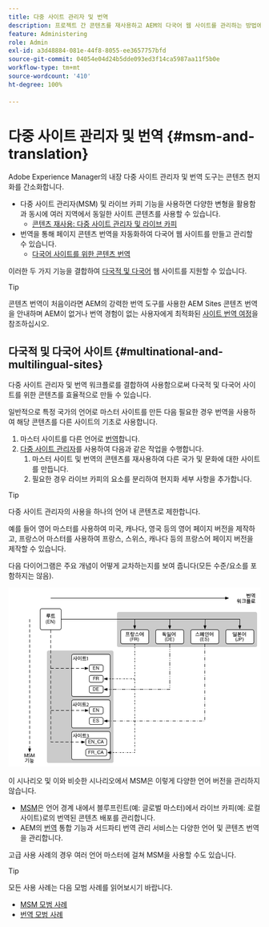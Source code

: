 ```yaml
---
title: 다중 사이트 관리자 및 번역
description: 프로젝트 간 콘텐츠를 재사용하고 AEM의 다국어 웹 사이트를 관리하는 방법에 대해 알아봅니다.
feature: Administering
role: Admin
exl-id: a3d48884-081e-44f8-8055-ee3657757bfd
source-git-commit: 04054e04d24b5dde093ed3f14ca5987aa11f5b0e
workflow-type: tm+mt
source-wordcount: '410'
ht-degree: 100%

---
```


# 다중 사이트 관리자 및 번역 {#msm-and-translation}

Adobe Experience Manager의 내장 다중 사이트 관리자 및 번역 도구는 콘텐츠 현지화를 간소화합니다.

* 다중 사이트 관리자(MSM) 및 라이브 카피 기능을 사용하면 다양한 변형을 활용함과 동시에 여러 지역에서 동일한 사이트 콘텐츠를 사용할 수 있습니다.
   * [콘텐츠 재사용: 다중 사이트 관리자 및 라이브 카피](msm/overview.md)
* 번역을 통해 페이지 콘텐츠 번역을 자동화하여 다국어 웹 사이트를 만들고 관리할 수 있습니다.
   * [다국어 사이트를 위한 콘텐츠 번역](translation/overview.md)

이러한 두 가지 기능을 결합하여 [다국적 및 다국어](#multinational-and-multilingual-sites) 웹 사이트를 지원할 수 있습니다.

>[!TIP]
>
>콘텐츠 번역이 처음이라면 AEM의 강력한 번역 도구를 사용한 AEM Sites 콘텐츠 번역을 안내하며 AEM이 없거나 번역 경험이 없는 사용자에게 최적화된 [사이트 번역 여정](/help/journey-sites/translation/overview.md)을 참조하십시오.

## 다국적 및 다국어 사이트 {#multinational-and-multilingual-sites}

다중 사이트 관리자 및 번역 워크플로를 결합하여 사용함으로써 다국적 및 다국어 사이트를 위한 콘텐츠를 효율적으로 만들 수 있습니다.

일반적으로 특정 국가의 언어로 마스터 사이트를 만든 다음 필요한 경우 번역을 사용하여 해당 콘텐츠를 다른 사이트의 기초로 사용합니다.

1. 마스터 사이트를 다른 언어로 [번역](translation/overview.md)합니다.
1. [다중 사이트 관리자](msm/overview.md)를 사용하여 다음과 같은 작업을 수행합니다.
   1. 마스터 사이트 및 번역의 콘텐츠를 재사용하여 다른 국가 및 문화에 대한 사이트를 만듭니다.
   1. 필요한 경우 라이브 카피의 요소를 분리하여 현지화 세부 사항을 추가합니다.

>[!TIP]
>
>다중 사이트 관리자의 사용을 하나의 언어 내 콘텐츠로 제한합니다.
>
>예를 들어 영어 마스터를 사용하여 미국, 캐나다, 영국 등의 영어 페이지 버전을 제작하고, 프랑스어 마스터를 사용하여 프랑스, 스위스, 캐나다 등의 프랑스어 페이지 버전을 제작할 수 있습니다.

다음 다이어그램은 주요 개념이 어떻게 교차하는지를 보여 줍니다(모든 수준/요소를 포함하지는 않음).

![현지화 개요](assets/localization-overview.png)

이 시나리오 및 이와 비슷한 시나리오에서 MSM은 이렇게 다양한 언어 버전을 관리하지 않습니다.

* [MSM](msm/overview.md)은 언어 경계 내에서 블루프린트(예: 글로벌 마스터)에서 라이브 카피(예: 로컬 사이트)로의 번역된 콘텐츠 배포를 관리합니다.
* AEM의 [번역](translation/overview.md) 통합 기능과 서드파티 번역 관리 서비스는 다양한 언어 및 콘텐츠 번역을 관리합니다.

고급 사용 사례의 경우 여러 언어 마스터에 걸쳐 MSM을 사용할 수도 있습니다.

>[!TIP]
>
>모든 사용 사례는 다음 모범 사례를 읽어보시기 바랍니다.
>
>* [MSM 모범 사례](msm/best-practices.md)
>* [번역 모범 사례](translation/best-practices.md)

